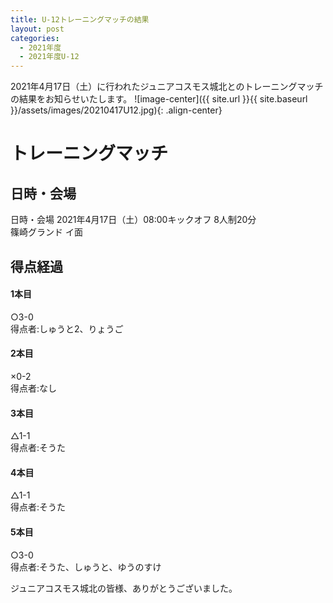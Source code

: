 ```yaml
---
title: U-12トレーニングマッチの結果
layout: post
categories:
  - 2021年度
  - 2021年度U-12
---
```


2021年4月17日（土）に行われたジュニアコスモス城北とのトレーニングマッチの結果をお知らせいたします。
![image-center]({{ site.url }}{{ site.baseurl }}/assets/images/20210417U12.jpg){: .align-center}

# トレーニングマッチ

## 日時・会場

日時・会場
2021年4月17日（土）08:00キックオフ 8人制20分<br>
篠崎グランド イ面

## 得点経過

#### 1本目
○3-0  
得点者:しゅうと2、りょうご

#### 2本目
×0-2  
得点者:なし

#### 3本目
△1-1  
得点者:そうた

#### 4本目
△1-1  
得点者:そうた

#### 5本目
○3-0  
得点者:そうた、しゅうと、ゆうのすけ

ジュニアコスモス城北の皆様、ありがとうございました。
